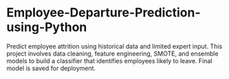 # Employee-Departure-Prediction-using-Python
Predict employee attrition using historical data and limited expert input. This project involves data cleaning, feature engineering, SMOTE, and ensemble models to build a classifier that identifies employees likely to leave. Final model is saved for deployment.
